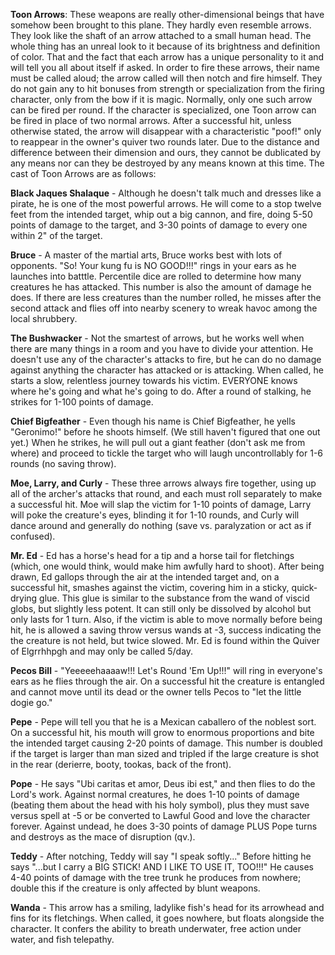 **Toon Arrows**:  These weapons are really other-dimensional beings that have somehow been brought to this plane.  They hardly even resemble arrows.  They look like the shaft of an arrow attached to a small human head.  The whole thing has an unreal look to it because of its brightness and definition of color.  That and the fact that each arrow has a unique personality to it and will tell you all about itself if asked.  In order to fire these arrows, their name must be called aloud; the arrow called will then notch and fire himself.   They do not gain any to hit bonuses from strength or specialization from the firing character, only from the bow if it is magic.  Normally, only one such arrow can be fired per round.  If the character is specialized, one Toon arrow can be fired in place of two normal arrows.  After a successful hit, unless otherwise stated, the arrow will disappear with a characteristic "poof!" only to reappear in the owner's quiver two rounds later.  Due to the distance and difference between their dimension and ours, they cannot be dublicated by any means nor can they be destroyed by any means known at this time.  The cast of Toon Arrows are as follows:
 
**Black Jaques Shalaque** - Although he doesn't talk much and dresses like a pirate, he is one of the most powerful arrows.  He will come to a stop twelve feet from the intended target, whip out a big cannon, and fire, doing 5-50 points of damage to the target, and 3-30 points of damage to every one within 2" of the target.
     
**Bruce** - A master of the martial arts, Bruce works best with lots of opponents.  "So! Your kung fu is NO GOOD!!!" rings in your ears as he launches into batttle.  Percentile dice are rolled to determine how many creatures he has attacked.  This number is also the amount of damage he 
does.  If there are less creatures than the number rolled, he misses after the second attack and flies off into nearby scenery to wreak havoc among the local shrubbery.

**The Bushwacker** - Not the smartest of arrows, but he works well when there are many things in a room and you have to divide your attention.  He doesn't use any of the character's attacks to fire, but he can do no damage against anything the character has attacked or is attacking.  When called, he starts a slow, relentless journey towards his victim.  EVERYONE knows where he's going and what he's going to do.  After a round of stalking, he strikes for 1-100 points of damage. 

**Chief Bigfeather** - Even though his name is Chief Bigfeather, he yells "Geronimo!" before he shoots himself.  (We still haven't figured that one out yet.)  When he strikes, he will pull out a giant feather (don't ask me from where) and proceed to tickle the target who will laugh uncontrollably for 1-6 rounds (no saving throw).

**Moe, Larry, and Curly** - These three arrows always fire together, using up all of the archer's attacks that round, and each must roll separately to make a successful hit.  Moe will slap the victim for 1-10 points of damage, Larry will poke the creature's eyes, blinding it for 1-10 rounds, and Curly will dance around and generally do nothing (save vs. paralyzation or act as if confused).

**Mr. Ed** - Ed has a horse's head for a tip and a horse tail for fletchings (which, one would think, would make him awfully hard to shoot).  After being drawn, Ed gallops through the air at the intended target and, on a successful hit, smashes against the victim, covering him in a sticky, quick-drying glue.  This glue is similar to the substance from the wand of viscid globs, but slightly less potent.  It can still only be dissolved by alcohol but only lasts for 1 turn.  Also, if the victim is able to move normally before being hit, he is allowed a saving throw versus wands at -3, success indicating the the creature is not held, but twice slowed.  Mr. Ed is found within the Quiver of Elgrrhhpgh  and may only be called 5/day.

**Pecos Bill** - "Yeeeeehaaaaw!!!  Let's Round 'Em Up!!!" will ring in everyone's ears as he flies through the air.  On a successful hit the creature is entangled and cannot move until its dead or the owner tells Pecos to "let the little dogie go."

**Pepe** - Pepe will tell you that he is a Mexican caballero of the noblest sort.  On a successful hit, his mouth will grow to enormous proportions and bite the intended target causing 2-20 points of damage.  This number is 
doubled if the target is larger than man sized and tripled if the large creature is shot in the rear (derierre, booty, tookas, back of the front).

**Pope** - He says "Ubi caritas et amor, Deus ibi est," and then flies to do the Lord's work.  Against normal creatures, he does 1-10 points of damage (beating them about the head with his holy symbol), plus they must save versus spell at -5 or be converted to Lawful Good and love the character forever.  Against undead, he does 3-30 points of damage PLUS Pope turns and destroys as the mace of disruption (qv.).

**Teddy** - After notching, Teddy will say "I speak softly..."  Before hitting he says "...but I carry a BIG STICK!  AND I LIKE TO USE IT, TOO!!!"  He causes 4-40 points of damage with the tree trunk he produces from nowhere; double this if the creature is only affected by blunt weapons.

**Wanda** - This arrow has a smiling, ladylike fish's head for its arrowhead and fins for its fletchings.  When called, it goes nowhere, but floats alongside the character.  It confers the ability to breath underwater, free action under water, and fish telepathy.
